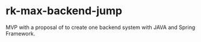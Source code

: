 # rk-max-backend-jump
MVP with a proposal of to create one backend system with JAVA and Spring Framework.
